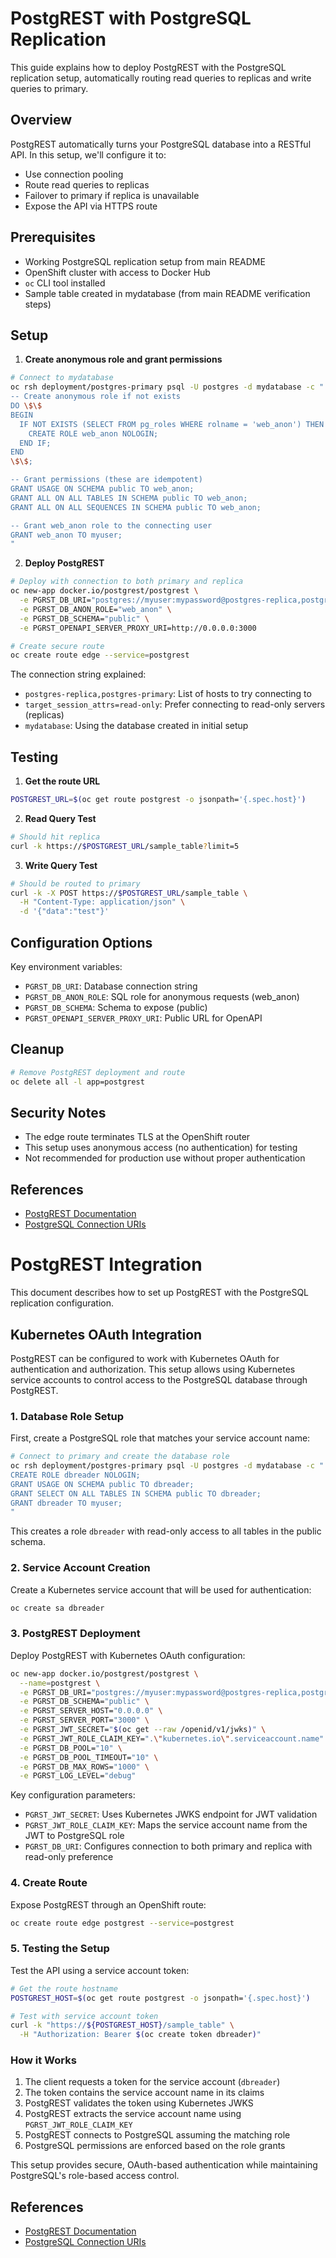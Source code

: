 # PostgREST with PostgreSQL Replication

This guide explains how to deploy PostgREST with the PostgreSQL replication setup, automatically routing read queries to replicas and write queries to primary.

## Overview

PostgREST automatically turns your PostgreSQL database into a RESTful API. In this setup, we'll configure it to:
- Use connection pooling
- Route read queries to replicas
- Failover to primary if replica is unavailable
- Expose the API via HTTPS route

## Prerequisites

- Working PostgreSQL replication setup from main README
- OpenShift cluster with access to Docker Hub
- `oc` CLI tool installed
- Sample table created in mydatabase (from main README verification steps)

## Setup

1. **Create anonymous role and grant permissions**
```bash
# Connect to mydatabase
oc rsh deployment/postgres-primary psql -U postgres -d mydatabase -c "
-- Create anonymous role if not exists
DO \$\$
BEGIN
  IF NOT EXISTS (SELECT FROM pg_roles WHERE rolname = 'web_anon') THEN
    CREATE ROLE web_anon NOLOGIN;
  END IF;
END
\$\$;

-- Grant permissions (these are idempotent)
GRANT USAGE ON SCHEMA public TO web_anon;
GRANT ALL ON ALL TABLES IN SCHEMA public TO web_anon;
GRANT ALL ON ALL SEQUENCES IN SCHEMA public TO web_anon;

-- Grant web_anon role to the connecting user
GRANT web_anon TO myuser;
"
```

2. **Deploy PostgREST**
```bash
# Deploy with connection to both primary and replica
oc new-app docker.io/postgrest/postgrest \
  -e PGRST_DB_URI="postgres://myuser:mypassword@postgres-replica,postgres-primary/mydatabase?target_session_attrs=read-only" \
  -e PGRST_DB_ANON_ROLE="web_anon" \
  -e PGRST_DB_SCHEMA="public" \
  -e PGRST_OPENAPI_SERVER_PROXY_URI=http://0.0.0.0:3000

# Create secure route
oc create route edge --service=postgrest
```

The connection string explained:
- `postgres-replica,postgres-primary`: List of hosts to try connecting to
- `target_session_attrs=read-only`: Prefer connecting to read-only servers (replicas)
- `mydatabase`: Using the database created in initial setup

## Testing

1. **Get the route URL**
```bash
POSTGREST_URL=$(oc get route postgrest -o jsonpath='{.spec.host}')
```

2. **Read Query Test**
```bash
# Should hit replica
curl -k https://$POSTGREST_URL/sample_table?limit=5
```

3. **Write Query Test**
```bash
# Should be routed to primary
curl -k -X POST https://$POSTGREST_URL/sample_table \
  -H "Content-Type: application/json" \
  -d '{"data":"test"}'
```

## Configuration Options

Key environment variables:
- `PGRST_DB_URI`: Database connection string
- `PGRST_DB_ANON_ROLE`: SQL role for anonymous requests (web_anon)
- `PGRST_DB_SCHEMA`: Schema to expose (public)
- `PGRST_OPENAPI_SERVER_PROXY_URI`: Public URL for OpenAPI

## Cleanup

```bash
# Remove PostgREST deployment and route
oc delete all -l app=postgrest
```

## Security Notes

- The edge route terminates TLS at the OpenShift router
- This setup uses anonymous access (no authentication) for testing
- Not recommended for production use without proper authentication

## References

- [PostgREST Documentation](https://postgrest.org/)
- [PostgreSQL Connection URIs](https://www.postgresql.org/docs/current/libpq-connect.html#LIBPQ-CONNSTRING)

# PostgREST Integration

This document describes how to set up PostgREST with the PostgreSQL replication configuration.

## Kubernetes OAuth Integration

PostgREST can be configured to work with Kubernetes OAuth for authentication and authorization. This setup allows using Kubernetes service accounts to control access to the PostgreSQL database through PostgREST.

### 1. Database Role Setup

First, create a PostgreSQL role that matches your service account name:

```bash
# Connect to primary and create the database role
oc rsh deployment/postgres-primary psql -U postgres -d mydatabase -c "
CREATE ROLE dbreader NOLOGIN;
GRANT USAGE ON SCHEMA public TO dbreader;
GRANT SELECT ON ALL TABLES IN SCHEMA public TO dbreader;
GRANT dbreader TO myuser;
"
```

This creates a role `dbreader` with read-only access to all tables in the public schema.

### 2. Service Account Creation

Create a Kubernetes service account that will be used for authentication:

```bash
oc create sa dbreader
```

### 3. PostgREST Deployment

Deploy PostgREST with Kubernetes OAuth configuration:

```bash
oc new-app docker.io/postgrest/postgrest \
  --name=postgrest \
  -e PGRST_DB_URI="postgres://myuser:mypassword@postgres-replica,postgres-primary/mydatabase?target_session_attrs=read-only" \
  -e PGRST_DB_SCHEMA="public" \
  -e PGRST_SERVER_HOST="0.0.0.0" \
  -e PGRST_SERVER_PORT="3000" \
  -e PGRST_JWT_SECRET="$(oc get --raw /openid/v1/jwks)" \
  -e PGRST_JWT_ROLE_CLAIM_KEY=".\"kubernetes.io\".serviceaccount.name" \
  -e PGRST_DB_POOL="10" \
  -e PGRST_DB_POOL_TIMEOUT="10" \
  -e PGRST_DB_MAX_ROWS="1000" \
  -e PGRST_LOG_LEVEL="debug"
```

Key configuration parameters:
- `PGRST_JWT_SECRET`: Uses Kubernetes JWKS endpoint for JWT validation
- `PGRST_JWT_ROLE_CLAIM_KEY`: Maps the service account name from the JWT to PostgreSQL role
- `PGRST_DB_URI`: Configures connection to both primary and replica with read-only preference

### 4. Create Route

Expose PostgREST through an OpenShift route:

```bash
oc create route edge postgrest --service=postgrest
```

### 5. Testing the Setup

Test the API using a service account token:

```bash
# Get the route hostname
POSTGREST_HOST=$(oc get route postgrest -o jsonpath='{.spec.host}')

# Test with service account token
curl -k "https://${POSTGREST_HOST}/sample_table" \
  -H "Authorization: Bearer $(oc create token dbreader)"
```

### How it Works

1. The client requests a token for the service account (`dbreader`)
2. The token contains the service account name in its claims
3. PostgREST validates the token using Kubernetes JWKS
4. PostgREST extracts the service account name using `PGRST_JWT_ROLE_CLAIM_KEY`
5. PostgREST connects to PostgreSQL assuming the matching role
6. PostgreSQL permissions are enforced based on the role grants

This setup provides secure, OAuth-based authentication while maintaining PostgreSQL's role-based access control.

## References

- [PostgREST Documentation](https://postgrest.org/)
- [PostgreSQL Connection URIs](https://www.postgresql.org/docs/current/libpq-connect.html#LIBPQ-CONNSTRING) 